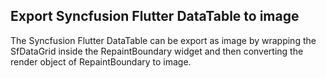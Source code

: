 ## Export Syncfusion Flutter DataTable to image

The Syncfusion Flutter DataTable can be export as image by wrapping the SfDataGrid inside the RepaintBoundary widget and then converting the render object of RepaintBoundary to image.